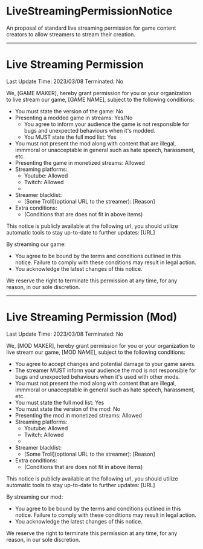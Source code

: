 # LiveStreamingPermissionNotice
An proposal of standard live streaming permission for game content creators to allow streamers to stream their creation.


---

# Live Streaming Permission

Last Update Time: 2023/03/08
Terminated: No

We, [GAME MAKER], hereby grant permission for you or your organization to live stream our game, [GAME NAME], subject to the following conditions:

- You must state the version of the game: No
- Presenting a modded game in streams: Yes/No
    - You agree to inform your audience the game is not responsible for bugs and unexpected behaviours when it's modded.
    - You MUST state the full mod list: Yes
- You must not present the mod along with content that are illegal, immmoral or unacceptable in general such as hate speech, harassment, etc.
- Presenting the game in monetized streams: Allowed
- Streaming platforms:
    - Youtube: Allowed
    - Twitch: Allowed
    - [NAME]: Forbidden
- Streamer blacklist:
    - [Some Troll](optional URL to the streamer): [Reason]
- Extra conditions:
    - (Conditions that are does not fit in above items)

This notice is publicly available at the following url, you should utilize automatic tools to stay up-to-date to further updates: [URL]

By streaming our game:
- You agree to be bound by the terms and conditions outlined in this notice. Failure to comply with these conditions may result in legal action.
- You acknowledge the latest changes of this notice.

We reserve the right to terminate this permission at any time, for any reason, in our sole discretion.

---

# Live Streaming Permission (Mod)

Last Update Time: 2023/03/08
Terminated: No

We, [MOD MAKER], hereby grant permission for you or your organization to live stream our game, [MOD NAME], subject to the following conditions:

- You agree to accept changes and potential damage to your game saves.
- The streamer MUST inform your audience the mod is not responsible for bugs and unexpected behaviours when it's used with other mods.
- You must not present the mod along with content that are illegal, immmoral or unacceptable in general such as hate speech, harassment, etc.
- You must state the full mod list: Yes
- You must state the version of the mod: No
- Presenting the mod in monetized streams: Allowed
- Streaming platforms:
    - Youtube: Allowed
    - Twitch: Allowed
    - [NAME]: Forbidden
- Streamer blacklist:
    - [Some Troll](optional URL to the streamer): [Reason]
- Extra conditions:
    - (Conditions that are does not fit in above items)

This notice is publicly available at the following url, you should utilize automatic tools to stay up-to-date to further updates: [URL]

By streaming our mod:
- You agree to be bound by the terms and conditions outlined in this notice. Failure to comply with these conditions may result in legal action.
- You acknowledge the latest changes of this notice.

We reserve the right to terminate this permission at any time, for any reason, in our sole discretion.

